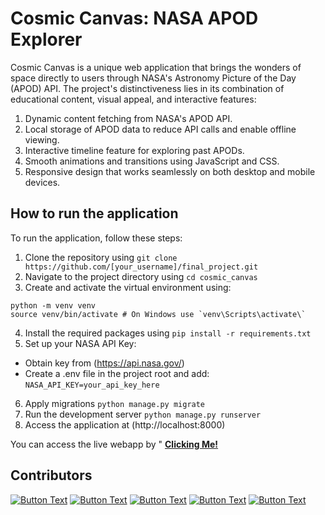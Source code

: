 # Cosmic Canvas: NASA APOD Explorer
Cosmic Canvas is a unique web application that brings the wonders of space directly to users through NASA's Astronomy Picture of the Day (APOD) API. The project's distinctiveness lies in its combination of educational content, visual appeal, and interactive features:

1. Dynamic content fetching from NASA's APOD API.
2. Local storage of APOD data to reduce API calls and enable offline viewing.
3. Interactive timeline feature for exploring past APODs.
4. Smooth animations and transitions using JavaScript and CSS.
5. Responsive design that works seamlessly on both desktop and mobile devices.

## How to run the application
To run the application, follow these steps:
1. Clone the repository using `git clone https://github.com/[your_username]/final_project.git`
2. Navigate to the project directory using `cd cosmic_canvas`
3. Create and activate the virtual environment using:
```
python -m venv venv
source venv/bin/activate # On Windows use `venv\Scripts\activate\`
```
4. Install the required packages using `pip install -r requirements.txt`
5. Set up your NASA API Key:
-  Obtain key from (https://api.nasa.gov/)
-  Create a .env file in the project root and add: `NASA_API_KEY=your_api_key_here`
6. Apply migrations
    `python manage.py migrate`
7. Run the development server
    `python manage.py runserver`
8. Access the application at (http://localhost:8000)

You can access the live webapp by " 
[**Clicking Me!**](https://corporate-ardyce-ohmitek-8a95df29.koyeb.app)


## Contributors
[![Button Text](https://img.shields.io/badge/Button-Click_me-blue)](https://github.com/DGathu)
[![Button Text](https://img.shields.io/badge/Button-Click_me-blue)](https://github.com/nicky-ops)
[![Button Text](https://img.shields.io/badge/Button-Click_me-blue)]()
[![Button Text](https://img.shields.io/badge/Button-Click_me-blue)]()
[![Button Text](https://img.shields.io/badge/Button-Click_me-blue)]()